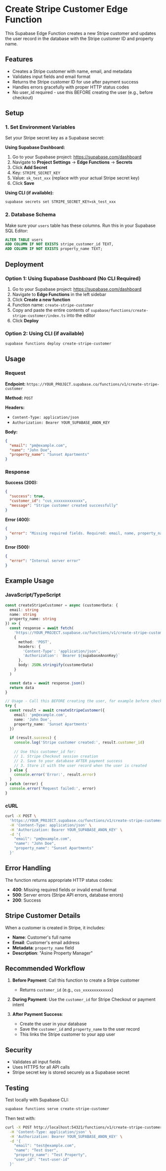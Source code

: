 # Create Stripe Customer Edge Function

This Supabase Edge Function creates a new Stripe customer and updates the user record in the database with the Stripe customer ID and property name.

## Features

- Creates a Stripe customer with name, email, and metadata
- Validates input fields and email format
- Returns the Stripe customer ID for use after payment success
- Handles errors gracefully with proper HTTP status codes
- No user_id required - use this BEFORE creating the user (e.g., before checkout)

## Setup

### 1. Set Environment Variables

Set your Stripe secret key as a Supabase secret:

**Using Supabase Dashboard:**
1. Go to your Supabase project: https://supabase.com/dashboard
2. Navigate to **Project Settings** → **Edge Functions** → **Secrets**
3. Click **Add Secret**
4. Key: `STRIPE_SECRET_KEY`
5. Value: `sk_test_xxx` (replace with your actual Stripe secret key)
6. Click **Save**

**Using CLI (if available):**
```bash
supabase secrets set STRIPE_SECRET_KEY=sk_test_xxx
```

### 2. Database Schema

Make sure your `users` table has these columns. Run this in your Supabase SQL Editor:

```sql
ALTER TABLE users 
ADD COLUMN IF NOT EXISTS stripe_customer_id TEXT,
ADD COLUMN IF NOT EXISTS property_name TEXT;
```

## Deployment

### Option 1: Using Supabase Dashboard (No CLI Required)

1. Go to your Supabase project: https://supabase.com/dashboard
2. Navigate to **Edge Functions** in the left sidebar
3. Click **Create a new function**
4. Function name: `create-stripe-customer`
5. Copy and paste the entire contents of `supabase/functions/create-stripe-customer/index.ts` into the editor
6. Click **Deploy**

### Option 2: Using CLI (if available)

```bash
supabase functions deploy create-stripe-customer
```

## Usage

### Request

**Endpoint:** `https://YOUR_PROJECT.supabase.co/functions/v1/create-stripe-customer`

**Method:** `POST`

**Headers:**
- `Content-Type: application/json`
- `Authorization: Bearer YOUR_SUPABASE_ANON_KEY`

**Body:**
```json
{
  "email": "pm@example.com",
  "name": "John Doe",
  "property_name": "Sunset Apartments"
}
```

### Response

**Success (200):**
```json
{
  "success": true,
  "customer_id": "cus_xxxxxxxxxxxxx",
  "message": "Stripe customer created successfully"
}
```

**Error (400):**
```json
{
  "error": "Missing required fields. Required: email, name, property_name"
}
```

**Error (500):**
```json
{
  "error": "Internal server error"
}
```

## Example Usage

### JavaScript/TypeScript

```typescript
const createStripeCustomer = async (customerData: {
  email: string
  name: string
  property_name: string
}) => {
  const response = await fetch(
    'https://YOUR_PROJECT.supabase.co/functions/v1/create-stripe-customer',
    {
      method: 'POST',
      headers: {
        'Content-Type': 'application/json',
        'Authorization': `Bearer ${supabaseAnonKey}`
      },
      body: JSON.stringify(customerData)
    }
  )

  const data = await response.json()
  return data
}

// Usage - Call this BEFORE creating the user, for example before checkout
try {
  const result = await createStripeCustomer({
    email: 'pm@example.com',
    name: 'John Doe',
    property_name: 'Sunset Apartments'
  })
  
  if (result.success) {
    console.log('Stripe customer created:', result.customer_id)
    
    // Use this customer_id for:
    // 1. Stripe Checkout session creation
    // 2. Save to your database AFTER payment success
    // 3. Store it with the user record when the user is created
  } else {
    console.error('Error:', result.error)
  }
} catch (error) {
  console.error('Request failed:', error)
}
```

### cURL

```bash
curl -X POST \
  'https://YOUR_PROJECT.supabase.co/functions/v1/create-stripe-customer' \
  -H 'Content-Type: application/json' \
  -H 'Authorization: Bearer YOUR_SUPABASE_ANON_KEY' \
  -d '{
    "email": "pm@example.com",
    "name": "John Doe",
    "property_name": "Sunset Apartments"
  }'
```

## Error Handling

The function returns appropriate HTTP status codes:

- **400**: Missing required fields or invalid email format
- **500**: Server errors (Stripe API errors, database errors)
- **200**: Success

## Stripe Customer Details

When a customer is created in Stripe, it includes:

- **Name**: Customer's full name
- **Email**: Customer's email address
- **Metadata**: `property_name` field
- **Description**: "Asine Property Manager"

## Recommended Workflow

1. **Before Payment**: Call this function to create a Stripe customer
   - Returns `customer_id` (e.g., `cus_xxxxxxxxxxxxx`)

2. **During Payment**: Use the `customer_id` for Stripe Checkout or payment intent

3. **After Payment Success**: 
   - Create the user in your database
   - Save the `customer_id` and `property_name` to the user record
   - This links the Stripe customer to your app user

## Security

- Validates all input fields
- Uses HTTPS for all API calls
- Stripe secret key is stored securely as a Supabase secret

## Testing

Test locally with Supabase CLI:

```bash
supabase functions serve create-stripe-customer
```

Then test with:

```bash
curl -X POST http://localhost:54321/functions/v1/create-stripe-customer \
  -H 'Content-Type: application/json' \
  -H 'Authorization: Bearer YOUR_SUPABASE_ANON_KEY' \
  -d '{
    "email": "test@example.com",
    "name": "Test User",
    "property_name": "Test Property",
    "user_id": "test-user-id"
  }'
```
